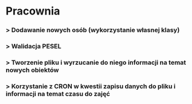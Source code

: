 # Pracownia
### > Dodawanie nowych osób (wykorzystanie własnej klasy)
### > Walidacja PESEL
### > Tworzenie pliku i wyrzucanie do niego informacji na temat nowych obiektów
### > Korzystanie z CRON w kwestii zapisu danych do pliku i informacji na temat czasu do zajęć
